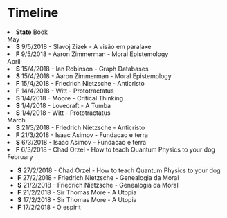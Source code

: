 # Timeline

<li><strong>State</strong> Book</li>
May
<li><strong>S</strong> 9/5/2018 - Slavoj Zizek - A visão em paralaxe</li>
<li><strong>F</strong> 9/5/2018 - Aaron Zimmerman - Moral Epistemology</li>
April
<li><strong>S</strong> 15/4/2018 - Ian Robinson - Graph Databases</li>
<li><strong>S</strong> 15/4/2018 - Aaron Zimmerman - Moral Epistemology</li>
<li><strong>F</strong> 15/4/2018 - Friedrich Nietzsche - Anticristo</li>
<li><strong>F</strong> 14/4/2018 - Witt - Prototractatus</li>
<li><strong>S</strong> 1/4/2018 - Moore - Critical Thinking</li>
<li><strong>S</strong> 1/4/2018 - Lovecraft - A Tumba</li>
<li><strong>S</strong> 1/4/2018 - Witt - Prototractatus</li>
March
<li><strong>S</strong> 21/3/2018 - Friedrich Nietzsche - Anticristo</li>
<li><strong>F</strong> 21/3/2018 - Isaac Asimov - Fundacao e terra</li>
<li><strong>S</strong> 6/3/2018 - Isaac Asimov - Fundacao e terra</li>
<li><strong>F</strong> 6/3/2018 - Chad Orzel - How to teach Quantum Physics to your dog</li>
February
<ul>
<li><strong>S</strong> 27/2/2018 - Chad Orzel - How to teach Quantum Physics to your dog</li>
<li><strong>F</strong> 27/2/2018 - Friedrich Nietzsche - Genealogia da Moral</li>
<li><strong>S</strong> 21/2/2018 - Friedrich Nietzsche - Genealogia da Moral</li>
<li><strong>F</strong> 21/2/2018 - Sir Thomas More - A Utopia</li>
<li><strong>S</strong> 17/2/2018 - Sir Thomas More - A Utopia</li>
<li><strong>F</strong> 17/2/2018 - O espirit</li>
</ul>
